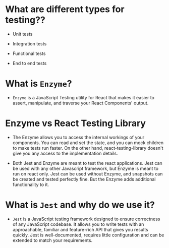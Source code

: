 # What are different types for testing??

- Unit tests

- Integration tests

- Functional tests

- End to end tests

# What is `Enzyme`?

- `Enzyme` is a JavaScript Testing utility for React that makes it easier to assert, manipulate, and traverse your React Components' output.

# Enzyme vs React Testing Library

- The Enzyme allows you to access the internal workings of your components. You can read and set the state, and you can mock children to make tests run faster. On the other hand, react-testing-library doesn't give you any access to the implementation details.

- Both Jest and Enzyme are meant to test the react applications. Jest can be used with any other Javascript framework, but Enzyme is meant to run on react only. Jest can be used without Enzyme, and snapshots can be created and tested perfectly fine. But the Enzyme adds additional functionality to it.

# What is `Jest` and why do we use it?

- `Jest` is a JavaScript testing framework designed to ensure correctness of any JavaScript codebase. It allows you to write tests with an approachable, familiar and feature-rich API that gives you results quickly. Jest is well-documented, requires little configuration and can be extended to match your requirements.
